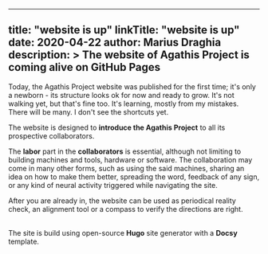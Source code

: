 
---
title: "website is up"
linkTitle: "website is up"
date: 2020-04-22
author: Marius Draghia
description: >
  The website of Agathis Project is coming alive on GitHub Pages
---
Today, the Agathis Project website was published for the first time; it's only a newborn - its structure looks ok for now and ready to grow.
It's not walking yet, but that's fine too. It's learning, mostly from my mistakes. There will be many. I don't see the shortcuts yet.


The website is designed to **introduce the Agathis Project** to all its prospective collaborators.

The **labor** part in the **collaborators** is essential, although not limiting to building machines and tools, hardware or software. The collaboration may come in many other forms, such as using the said machines, sharing an idea on how to make them better, spreading the word, feedback of any sign, or any kind of neural activity triggered while navigating the site.

After you are already in, the website can be used as periodical reality check, an alignment tool or a compass to verify the directions are right.
<br>
<br>

The site is build using open-source **Hugo** site generator with a **Docsy** template.
